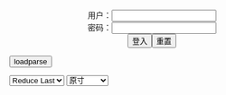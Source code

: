 <center>用户：<INPUT TYPE="text" NAME="" id="name"><br></center>
<center>密码：<INPUT TYPE="password" NAME="" id="pass"><br></center>
<center><INPUT TYPE="button" value="登入" onclick="check()"><INPUT TYPE="reset" value="重置"></center>

<div style="display: none" id="mdm" name="dmd">
  <button onclick="location.reload()">Cover 0</button>
</div>

<button style="display: none" name="dmd" onclick="toggleb()">toggle</button>
<button onclick="loadparse()">loadparse</button>

<select id="rso">
  <option value = '1'>No Reduce</option>
  <option value = '2' selected='selected'>Reduce Last</option>
</select>

<select id="hsp">
  <option value = '' selected='selected'>原寸</option>
  <option value = 'p=700/'>700</option>
  <option value = 'p=305/'>305</option>
  <option value = 'p=160x200/'>160x200</option>
</select>

<br>
<div style="display: none" id="mdc" name="dmd">
</div>

<pre style="display: none" id = "raw">
<!-- 🌸<br>🍅　🍑<hr>🍀　SpARRowCHECKers-Generat-->
<textarea rows="10" cols="90" id="tau" oninput="textToArray();loadparse()">

</textarea><br><!-- 🍀<br>🍑　🍅<hr>🌸 -->

<textarea rows="30" cols="100" id="tar" oninput="loadparse()">
https://www.imagefap.com/video.php?vid=644943
So Fine Oily Brown Thang Porn Video by CaptainLust | ImageFap
https://www.imagefap.com/video.php?vid=682162

<font size="1" style="color:#DCDCDC">2022-06-03</font>

behind the scenes Asian Lucy Thai face splashed with 2 Porn Video by bimbo_pimp | ImageFap
https://www.imagefap.com/video.php?vid=678582

<font size="1" style="color:#DCDCDC">2022-05-18</font>

https://hw-cdn2.adtng.com/a7/creatives/1/49/814451/1031016/1031016_video.mp4
https://static.javhd.com/h5/files/video/5058-19258-900x250.mp4

PlumperPass 162-06 Porn Video by fruhrhope | ImageFap
https://www.imagefap.com/video.php?vid=669865

https://img.moviefap.com/a3:2q80w160r/107/66/98/669865/thumbs/4.jpg

<font size="1" style="color:#DCDCDC">2022-04-25</font>

PlumperPass 059-02 Porn Video by fruhrhope | ImageFap
https://www.imagefap.com/video.php?vid=669050

https://img.moviefap.com/a3:2q80w160r/107/66/90/669050/thumbs/4.jpg

<font size="1" style="color:#DCDCDC">2022-04-25</font>

PlumperPass 067-01 Porn Video by fruhrhope | ImageFap
https://www.imagefap.com/video.php?vid=671790

https://img.moviefap.com/a3:2q80w160r/107/67/17/671790/thumbs/18.jpg

<font size="1" style="color:#DCDCDC">2022-04-25</font>

PlumperPass 128-01 Porn Video by fruhrhope | ImageFap
https://www.imagefap.com/video.php?vid=673914

https://img.moviefap.com/a3:2q80w160r/108/67/39/673914/thumbs/22.jpg

<font size="1" style="color:#DCDCDC">2022-04-25</font>

Users Favorites
https://www.imagefap.com/showvideos.php?userid=1863273

<font size="1" style="color:#DCDCDC">2022-05-16</font>

PlumperPass 162-06 Porn Video by fruhrhope | ImageFap
https://www.imagefap.com/video.php?vid=669865

https://img.moviefap.com/a3:2q80w160r/107/66/98/669865/thumbs/4.jpg

<font size="1" style="color:#DCDCDC">2022-05-16</font>

PlumperPass 065-03 Porn Video by fruhrhope | ImageFap
https://www.imagefap.com/video.php?vid=676865

https://img.moviefap.com/a3:2q80w160r/108/67/68/676865/thumbs/7.jpg

<font size="1" style="color:#DCDCDC">2022-05-16</font>

PlumperPass 065-03 Porn Video by fruhrhope | ImageFap
https://www.imagefap.com/video.php?vid=672784

https://img.moviefap.com/a3:2q80w160r/108/67/27/672784/thumbs/24.jpg

<font size="1" style="color:#DCDCDC">2022-04-25</font>

Nicky T3ase Porn Video by format-c | ImageFap
https://www.imagefap.com/video.php?vid=669333
https://img.moviefap.com/a3:2q80w160r/107/66/93/669333/thumbs/10.jpg
<font size="1" style="color:#DCDCDC">2022-04-05</font>

PlumperPass 179B-01 SSBBW Porn Video by fruhrhope | ImageFap
https://www.imagefap.com/video.php?vid=665251

https://img.moviefap.com/a3:2q80w160r/107/66/52/665251/thumbs/16.jpg

<font size="1" style="color:#DCDCDC">2022-04-01</font>

PlumperPass 215B-01 ssbbw Porn Video by fruhrhope | ImageFap
https://www.imagefap.com/video.php?vid=665115

https://img.moviefap.com/a3:2q80w160r/107/66/51/665115/thumbs/3.jpg

<font size="1" style="color:#DCDCDC">2022-04-01</font>

PlumperPass 026-02 Porn Video by fruhrhope | ImageFap
https://www.imagefap.com/video.php?vid=664705

https://img.moviefap.com/a3:2q80w160r/107/66/47/664705/thumbs/11.jpg

<font size="1" style="color:#DCDCDC">2022-04-01</font>

Calisi Ink Fucking In Rotterdam Porn Video by wtkxfc | ImageFap
https://www.imagefap.com/video.php?vid=663646

https://img.moviefap.com/a3:2q80w160r/107/66/36/663646/thumbs/6.jpg

<font size="1" style="color:#DCDCDC">2022-04-01</font>

Monsters Of Double Anal Porn Video by wtkxfc | ImageFap
https://www.imagefap.com/video.php?vid=668132

https://img.moviefap.com/a3:2q80w160r/107/66/81/668132/thumbs/18.jpg

<font size="1" style="color:#DCDCDC">2022-04-01</font>

<font size="2"><b>
Real estate agent wants to reward her client Porn Video by Fignine699 | ImageFap</b></font><br>
https://www.imagefap.com/video.php?vid=656349

<font size="1" style="color:#DCDCDC"><b>2022/2/5 下午8:39:51</b></font><br>

<font size="2"><b>
Pretty asian show in pantyhose Porn Video by VOS-COLLANTS | ImageFap</b></font><br>
https://www.imagefap.com/video.php?vid=557762

<font size="1" style="color:#DCDCDC"><b>2022/2/5 下午8:35:44</b></font><br>

<font size="2"><b>
Ballerina show hairy pussy under pantyhose Porn Video by VOS-COLLANTS | ImageFap</b></font><br>
https://www.imagefap.com/video.php?vid=656564

<font size="1" style="color:#DCDCDC"><b>2022/2/5 下午8:34:57</b></font><br>

<font size="3"><b>
how long can he go before his wife catches him Porn Video by Greiley66 | ImageFap</b></font><br>
https://www.imagefap.com/video.php?vid=654954

https://img.moviefap.com/a3:2q80w160r/107/65/49/654954/thumbs/20.jpg

<font size="1" style="color:#DCDCDC"><b>2022/1/27 下午11:50:17</b></font><br>

<font size="2"><b>
My stepsis fans want to see her get creampie Porn Video by Linley963 | ImageFap</b></font><br>
https://www.imagefap.com/video.php?vid=654970

https://img.moviefap.com/a3:2q80w160r/107/65/49/654970/thumbs/19.jpg

<font size="1" style="color:#DCDCDC"><b>2022/1/27 下午11:49:24</b></font><br>

<font size="2"><b>
I just wanted to save this somewhere Porn Video by 08231960 | ImageFap</b></font><br>
https://www.imagefap.com/video.php?vid=653409

https://img.moviefap.com/a3:2q80w160r/104/65/34/653409/thumbs/23.jpg

<font size="1" style="color:#DCDCDC"><b>2022/1/17 下午8:30:17</b></font><br>

<font size="2"><b>
Busty Roommates Want My Dick Porn Video by turnerkh31 | ImageFap</b></font><br>
https://www.imagefap.com/video.php?vid=653395

https://img.moviefap.com/a3:2q80w160r/104/65/33/653395/thumbs/19.jpg

<font size="1" style="color:#DCDCDC"><b>2022/1/13 上午10:13:48</b></font><br>

<font size="2"><b>
Full Body Massage Porn Video by turnerkh31 | ImageFap</b></font><br>
https://www.imagefap.com/video.php?vid=653031

https://img.moviefap.com/a3:2q80w160r/104/65/30/653031/thumbs/10.jpg

<font size="1" style="color:#DCDCDC"><b>2022/1/13 上午10:14:11</b></font><br>

<font size="2"><b>
MILF Gloryholes Gone Wild Porn Video by turnerkh31 | ImageFap</b></font><br>
https://www.imagefap.com/video.php?vid=652460

https://img.moviefap.com/a3:2q80w160r/104/65/24/652460/thumbs/23.jpg

<font size="1" style="color:#DCDCDC"><b>2022/1/13 上午10:14:30</b></font><br>

<font size="3"><b>
PlumperPass 054-34 Porn Video by fruhrhope | ImageFap</b></font><br>
https://www.imagefap.com/video.php?vid=652606

https://img.moviefap.com/a3:2q80w160r/104/65/26/652606/thumbs/10.jpg

<font size="1" style="color:#DCDCDC"><b>2022/1/12 下午9:41:04</b></font><br>

<font size="2"><b>
PlumperPass 253-24 Porn Video by fruhrhope | ImageFap</b></font><br>
https://www.imagefap.com/video.php?vid=652034

https://img.moviefap.com/a3:2q80w160r/104/65/20/652034/thumbs/18.jpg

<font size="1" style="color:#DCDCDC"><b>2022/1/12 下午9:46:14</b></font><br>

<font size="2"><b>
PlumperPass 211A-01 Porn Video by fruhrhope | ImageFap</b></font><br>
https://www.imagefap.com/video.php?vid=651673

https://img.moviefap.com/a3:2q80w160r/104/65/16/651673/thumbs/18.jpg

<font size="1" style="color:#DCDCDC"><b>2022/1/12 下午9:44:13</b></font><br>

<font size="2"><b>
Mimosa Porn Video by fruhrhope | ImageFap</b></font><br>
https://www.imagefap.com/video.php?vid=649342

https://img.moviefap.com/a3:2q80w160r/106/64/93/649342/thumbs/26.jpg

<font size="1" style="color:#DCDCDC"><b>2022/1/12 下午9:49:55</b></font><br>

<font size="2"><b>
PlumperPass 119-12 Porn Video by fruhrhope | ImageFap</b></font><br>
https://www.imagefap.com/video.php?vid=650477

https://img.moviefap.com/a3:2q80w160r/104/65/04/650477/thumbs/11.jpg

<font size="1" style="color:#DCDCDC"><b>2021/12/31 下午8:43:28</b></font><br>

<font size="2"><b>
Janet Jade Porn Video by Ozain | ImageFap</b></font><br>
https://www.imagefap.com/video.php?vid=649933

https://img.moviefap.com/a3:2q80w160r/104/64/99/649933/thumbs/17.jpg

<font size="1" style="color:#DCDCDC"><b>2021/12/31 下午9:04:11</b></font><br>

<font size="2"><b>
Carmen Hayes Porn Video by Ozain | ImageFap</b></font><br>
https://www.imagefap.com/video.php?vid=649935

https://img.moviefap.com/a3:2q80w160r/104/64/99/649935/thumbs/20.jpg

<font size="1" style="color:#DCDCDC"><b>2021/12/31 下午9:02:24</b></font><br>

<font size="2"><b>
Dolly Martin Porn Video by Ozain | ImageFap</b></font><br>
https://www.imagefap.com/video.php?vid=650001

https://img.moviefap.com/a3:2q80w160r/104/65/00/650001/thumbs/15.jpg

<font size="1" style="color:#DCDCDC"><b>2021/12/31 下午9:01:36</b></font><br>

<font size="2"><b>
Like a pair of papayas boobs Porn Video by Mainbert61 | ImageFap</b></font><br>
https://www.imagefap.com/video.php?vid=648350

https://img.moviefap.com/a3:2q80w160r/106/64/83/648350/thumbs/2.jpg

<font size="1" style="color:#DCDCDC"><b>2021/12/20 下午4:27:09</b></font><br>

<font size="2"><b>
Compilation of a perfect blonde and cum in her mouth Porn Video by WhiskFapLover | ImageFap</b></font><br>
https://www.imagefap.com/video.php?vid=640247

https://img.moviefap.com/a3:2q80w160r/105/64/02/640247/thumbs/1.jpg

<font size="1" style="color:#DCDCDC"><b>2021/12/20 下午4:38:34</b></font><br>

<font size="3"><b>
Paisley Porter hot and friendly blonde plays with the c Porn Video by WhiskFapLover | ImageFap</b></font><br>
https://www.imagefap.com/video.php?vid=625996

https://img.moviefap.com/a3:2q80w160r/101/62/59/625996/thumbs/2.jpg

<font size="1" style="color:#DCDCDC"><b>2021/12/20 下午4:39:33</b></font><br>

<font size="2"><b>
Jewelz solo Porn Video by WhiskFapLover | ImageFap</b></font><br>
https://www.imagefap.com/video.php?vid=648459

https://img.moviefap.com/a3:2q80w160r/106/64/84/648459/thumbs/2.jpg

<font size="1" style="color:#DCDCDC"><b>2021/12/20 下午4:36:17</b></font><br>

<font size="2"><b>
hot woman does sexual magic for the client Porn Video by WhiskFapLover | ImageFap</b></font><br>
https://www.imagefap.com/video.php?vid=594565

https://img.moviefap.com/a3:2q80w160r/thumbs/95/594565-2l.jpg

<font size="1" style="color:#DCDCDC"><b>2021/12/20 下午4:50:22</b></font><br>

<font size="2"><b>
Duo of beautiful girls play with delicious oil Porn Video by WhiskFapLover | ImageFap</b></font><br>
https://www.imagefap.com/video.php?vid=614429

https://img.moviefap.com/a3:2q80w160r/thumbs/e3/614429-1l.jpg

<font size="1" style="color:#DCDCDC"><b>2021/12/20 下午4:48:47</b></font><br>

<font size="2"><b>
Professional dancers like to show their sexy bodies Porn Video by WhiskFapLover | ImageFap</b></font><br>
https://www.imagefap.com/video.php?vid=614303

https://img.moviefap.com/a3:2q80w160r/thumbs/84/614303-1l.jpg

<font size="1" style="color:#DCDCDC"><b>2021/12/20 下午4:45:37</b></font><br>

<font size="2"><b>
Blonde lactates Porn Video by exacto44 | ImageFap</b></font><br>
https://www.imagefap.com/video.php?vid=642711

https://img.moviefap.com/a3:2q80w160r/106/64/27/642711/thumbs/1.jpg

<font size="1" style="color:#DCDCDC"><b>2021/12/20 下午4:33:21</b></font><br>

<font size="2"><b>
Big Tit Japanese Girl Porn Video by exacto44 | ImageFap</b></font><br>
https://www.imagefap.com/video.php?vid=647678

https://img.moviefap.com/a3:2q80w160r/106/64/76/647678/thumbs/1.jpg

<font size="1" style="color:#DCDCDC"><b>2021/12/20 下午4:24:15</b></font><br>

<font size="2"><b>
Payton Presslee Deep Penetration Porn Video by Chabin333 | ImageFap</b></font><br>
https://www.imagefap.com/video.php?vid=649140

https://img.moviefap.com/a3:2q80w160r/106/64/91/649140/thumbs/1.jpg

<font size="1" style="color:#DCDCDC"><b>2021/12/21 下午5:32:40</b></font><br>

<font size="2"><b>
Watching my stepson cum inside my wife Porn Video by Parnny66 | ImageFap</b></font><br>
https://www.imagefap.com/video.php?vid=649181

https://slack-imgs.com/?url=https://img.moviefap.com/a3:2q80w160r/106/64/91/649181/thumbs/10.jpg
https://slack-imgs.com/?url=https://img.moviefap.com/a16:9w990r/106/64/91/649181/thumbs/7.jpg

<font size="1" style="color:#DCDCDC"><b>2021/12/21 下午11:21:09</b></font><br>

https://vz-cdn2.adtng.com/a7/creatives/1/49/813454/1015080/1015080_video.mp4

https://static-landing-assets.project1content.com/P1TGP/Brazzers/Affiliates/Images/813454/PC/TGP1/R1_02.mp4

https://static-landing-assets.project1content.com/P1TGP/Brazzers/Affiliates/Images/813454/PC/TGP1/R1_04.mp4

https://vcdn.tsyndicate.com/videos/6/f/f60fe0cac0eef8a4a7adf340913a670682c804/main.mp4

https://ip230617363.ahcdn.com/key=3OVpMUj3A+aReNnHOUmMGQ,s=,,end=1640082285/state=YcGd3cUE/reftag=093898225/origin=152108259/videos/6/f/f60fe0cac0eef8a4a7adf340913a670682c804/main.mp4

</textarea>
</pre>

<script src="https://cdn.jsdelivr.net/npm/jquery@3.5.1/dist/jquery.min.js"></script>

<link rel="stylesheet" href="https://cdn.jsdelivr.net/gh/fancyapps/fancybox@3.5.7/dist/jquery.fancybox.min.css" />
<script src="https://cdn.jsdelivr.net/gh/fancyapps/fancybox@3.5.7/dist/jquery.fancybox.min.js"></script>

<script type="text/javascript">

var __urlRegex = /(\b(https?|ftp|file):\/\/[-A-Z0-9+&@#\/%?=~_|!:,.;]*[-A-Z0-9+&@#\/%=~_|])/ig;
var __imgRegex = /\.(?:jpe?g|gif|png)$/i;

textToArray();
loadparse();

function parseURL($string){

    var exp = __urlRegex;
    return $string.replace(exp,function(match){
            __imgRegex.lastIndex=0;
            if(__imgRegex.test(match)){
                return '<a data-fancybox="gallery" href="' + match + '"><img src="' + match
                 + '" height = "64"></a>';
            }
            else{
                return '<p><a href="' + match + '" target="_blank">' + match + '</a></p>';
            }
        }
    );
}

function textToArray(){
  var textArea = document.getElementById("tau");
  var arrayFromTextArea = textArea.value.split(String.fromCharCode(10));
  for ( var i = 0; i < arrayFromTextArea.length; i++ ) {
    generateM(arrayFromTextArea[i]);
  }
}

function generateM(url) {
  mdm.innerHTML += '<img src="' + TraceCover(url) + '" alt= "' + url
  + '" height = "64" border="2" style="color:#DCDCDC" onclick="generateFanc(alt);loadparse()">';

}

function TraceCover(url) {
  var SegmentArr = url.split('/');

  var Extens = SegmentArr.slice(-1).join().split('.').pop();
  var SegmentCount = SegmentArr.length - 2;

  var TopHalf = SegmentArr.slice(0,SegmentCount).join('/');

  return TopHalf + '/p=160x200/1.' + Extens + '\n';

}

function generateFanc(url) {
  var SegmentArr = url.split('/');
  var GeneratCount = SegmentArr.slice(-1).join().split('.').shift();
  var Extens = SegmentArr.slice(-1).join().split('.').pop();
  var SegmentCount = SegmentArr.length;
  var ReduceSegments = document.getElementById('rso').value;
  var HentaiSizeP = document.getElementById('hsp').value;
  var TopHalf = SegmentArr.slice(0,SegmentCount - ReduceSegments).join('/');
  tar.innerHTML = '';

  for (var j = 1; j <= GeneratCount; j++) {
    tar.innerHTML += TopHalf + '/' + HentaiSizeP + j + '.' + Extens + '\n';
  }
}

function loadparse() {
  mdc.innerHTML = parseURL(tar.value);
}

function check(){
  var name=document.getElementById("name").value;
  var pass=document.getElementById("pass").value;
  if(name==!/[^\s]/.test(new Date().getTime()) && pass==String.fromCharCode(window.atob("MTIx"))){
    var nd = document.getElementsByName("dmd");
    for (var i = 0; i <= nd.length; i++) {
      nd[i].style.display = "";
      }
      }else{
      }
}

function toggleb() {
  var x = document.getElementById("raw");
  if (x.style.display === "none") {
    x.style.display = "";
  } else {
    x.style.display = "none";
  }
}

</script>
